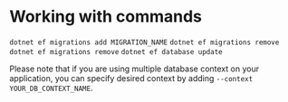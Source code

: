 # Working with commands
`dotnet ef migrations add MIGRATION_NAME`
`dotnet ef migrations remove`
`dotnet ef migrations remove`
`dotnet ef database update`

Please note that if you are using multiple database context on your application, you can specify desired context by adding `--context YOUR_DB_CONTEXT_NAME`. 
